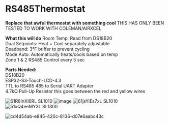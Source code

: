 # RS485Thermostat
**Replace that awful thermostat with something cool** THIS HAS ONLY BEEN TESTED TO WORK WITH COLEMAN/AIRXCEL 

**What this will do**
Room Temp: Read from DS18B20  
Dual Setpoints: Heat + Cool separately adjustable  
Deadband: 3°F buffer to prevent cycling  
Mode Auto: Automatically heats/cools based on temp  
Zone 1 & 2 RS485 Control every 5 sec  

**Parts Needed:**  
DS18B20  
ESP32-S3-Touch-LCD-4.3  
TTL to RS485 485 to Serial UART Adapter  
4.7kΩ Pull-Up Resistor this goes between the red and yellow wires

![61R8InXl6RL _SL1010_](https://github.com/user-attachments/assets/fd422baf-c65f-47a9-9630-ac7fad290ecd)
![image](https://github.com/user-attachments/assets/9ca14c3d-79ea-415f-9ce3-022ea4fd6c72)
![61jsYiEs7xL _SL1010_](https://github.com/user-attachments/assets/84b8aca3-b364-4f2f-ba14-870bb277a020)
![51xQ4eeMY3L _SL1300_](https://github.com/user-attachments/assets/87f30c57-ef5c-4391-a161-2fc17da305bd)

![cd4d54ab-e845-420c-8136-d07e6aabc43c](https://github.com/user-attachments/assets/02b4a027-5e2a-4326-87ac-50a7b1624304)
